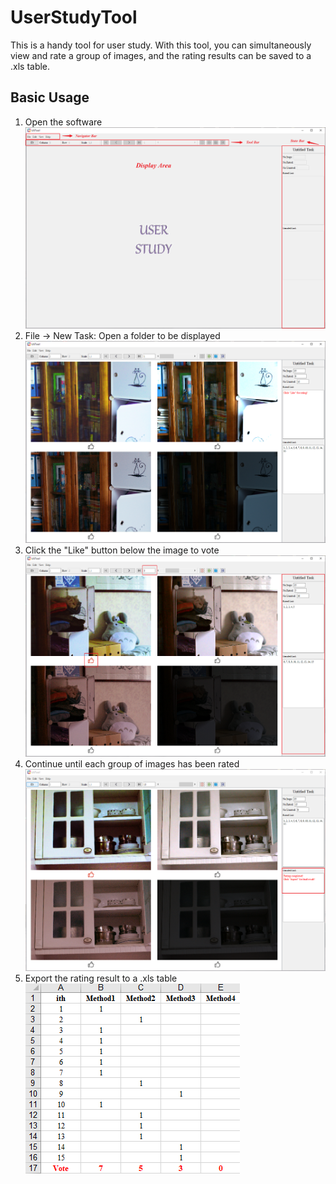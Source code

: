 # UserStudyTool
This is a handy tool for user study. With this tool, you can simultaneously view and rate a group of images, and the rating results can be saved to a .xls table.

## Basic Usage
1. Open the software
![avatar](./tutorials-imgs/step1.png)
2. File -> New Task: Open a folder to be displayed
![avatar](./tutorials-imgs/step2.png)
3. Click the "Like" button below the image to vote
![avatar](./tutorials-imgs/step3.png)
4. Continue until each group of images has been rated
![avatar](./tutorials-imgs/step4.png)
5. Export the rating result to a .xls table
![avatar](./tutorials-imgs/step5.png)
